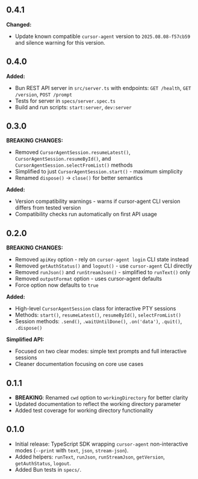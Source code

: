 ## 0.4.1

**Changed:**
- Update known compatible `cursor-agent` version to `2025.08.08-f57cb59` and silence warning for this version.

## 0.4.0

**Added:**
- Bun REST API server in `src/server.ts` with endpoints: `GET /health`, `GET /version`, `POST /prompt`
- Tests for server in `specs/server.spec.ts`
- Build and run scripts: `start:server`, `dev:server`

## 0.3.0

**BREAKING CHANGES:**
- Removed `CursorAgentSession.resumeLatest()`, `CursorAgentSession.resumeById()`, and `CursorAgentSession.selectFromList()` methods
- Simplified to just `CursorAgentSession.start()` - maximum simplicity
- Renamed `dispose()` → `close()` for better semantics

**Added:**
- Version compatibility warnings - warns if cursor-agent CLI version differs from tested version
- Compatibility checks run automatically on first API usage

## 0.2.0

**BREAKING CHANGES:**
- Removed `apiKey` option - rely on `cursor-agent login` CLI state instead
- Removed `getAuthStatus()` and `logout()` - use `cursor-agent` CLI directly
- Removed `runJson()` and `runStreamJson()` - simplified to `runText()` only
- Removed `outputFormat` option - uses cursor-agent defaults
- Force option now defaults to `true`

**Added:**
- High-level `CursorAgentSession` class for interactive PTY sessions
- Methods: `start()`, `resumeLatest()`, `resumeById()`, `selectFromList()`
- Session methods: `.send()`, `.waitUntilDone()`, `.on('data')`, `.quit()`, `.dispose()`

**Simplified API:**
- Focused on two clear modes: simple text prompts and full interactive sessions
- Cleaner documentation focusing on core use cases

## 0.1.1

- **BREAKING**: Renamed `cwd` option to `workingDirectory` for better clarity
- Updated documentation to reflect the working directory parameter
- Added test coverage for working directory functionality

## 0.1.0

- Initial release: TypeScript SDK wrapping `cursor-agent` non-interactive modes (`--print` with `text`, `json`, `stream-json`).
- Added helpers: `runText`, `runJson`, `runStreamJson`, `getVersion`, `getAuthStatus`, `logout`.
- Added Bun tests in `specs/`.


